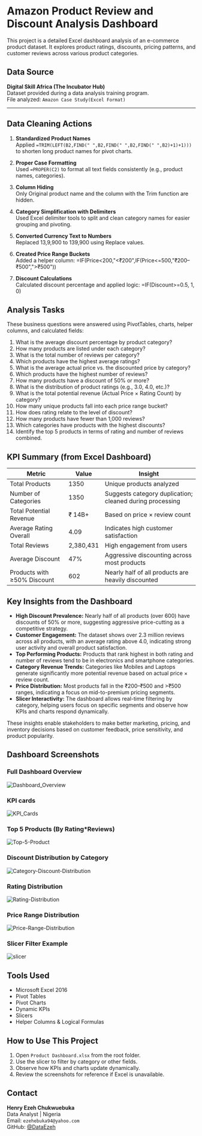 # Amazon Product Review and Discount Analysis Dashboard

This project is a detailed Excel dashboard analysis of an e-commerce product dataset. It explores product ratings, discounts, pricing patterns, and customer reviews across various product categories.

## Data Source

**Digital Skill Africa (The Incubator Hub)**  
Dataset provided during a data analysis training program.  
File analyzed: `Amazon Case Study(Excel Format)`

---

## Data Cleaning Actions

1. **Standardized Product Names**  
   Applied `=TRIM(LEFT(B2,FIND(" ",B2,FIND(" ",B2,FIND(" ",B2)+1)+1)))` to shorten long product names for pivot charts.

2. **Proper Case Formatting**  
   Used `=PROPER(C2)` to format all text fields consistently (e.g., product names, categories).

3. **Column Hiding**  
   Only Original product name and the column with the Trim function are hidden.

4. **Category Simplification with Delimiters**  
   Used Excel delimiter tools to split and clean category names for easier grouping and pivoting.

5. **Converted Currency Text to Numbers**  
   Replaced 13,9,900 to 139,900 using Replace values.

6. **Created Price Range Buckets**  
   Added a helper column:
 =IF(Price<200,"<₹200",IF(Price<=500,"₹200–₹500",">₹500"))

7. **Discount Calculations**  
Calculated discount percentage and applied logic:
  =IF(Discount>=0.5, 1, 0)

## Analysis Tasks

These business questions were answered using PivotTables, charts, helper columns, and calculated fields:

1. What is the average discount percentage by product category?  
2. How many products are listed under each category?  
3. What is the total number of reviews per category?  
4. Which products have the highest average ratings?  
5. What is the average actual price vs. the discounted price by category?  
6. Which products have the highest number of reviews?  
7. How many products have a discount of 50% or more?  
8. What is the distribution of product ratings (e.g., 3.0, 4.0, etc.)?  
9. What is the total potential revenue (Actual Price × Rating Count) by category?  
10. How many unique products fall into each price range bucket?  
11. How does rating relate to the level of discount?  
12. How many products have fewer than 1,000 reviews?  
13. Which categories have products with the highest discounts?  
14. Identify the top 5 products in terms of rating and number of reviews combined.



## KPI Summary (from Excel Dashboard)

| Metric                          | Value        | Insight |
|--------------------------------|--------------|---------|
| Total Products                 | 1350         | Unique products analyzed |
| Number of Categories           | 1350         | Suggests category duplication; cleaned during processing |
| Total Potential Revenue        | ₹ 14B+       | Based on price × review count |
| Average Rating Overall         | 4.09         | Indicates high customer satisfaction |
| Total Reviews                  | 2,380,431    | High engagement from users |
| Average Discount               | 47%          | Aggressive discounting across most products |
| Products with ≥50% Discount    | 602          | Nearly half of all products are heavily discounted |




## Key Insights from the Dashboard

- **High Discount Prevalence:** Nearly half of all products (over 600) have discounts of 50% or more, suggesting aggressive price-cutting as a competitive strategy.
- **Customer Engagement:** The dataset shows over 2.3 million reviews across all products, with an average rating above 4.0, indicating strong user activity and overall product satisfaction.
- **Top Performing Products:** Products that rank highest in both rating and number of reviews tend to be in electronics and smartphone categories.
- **Category Revenue Trends:** Categories like Mobiles and Laptops generate significantly more potential revenue based on actual price × review count.
- **Price Distribution:** Most products fall in the ₹200–₹500 and >₹500 ranges, indicating a focus on mid-to-premium pricing segments.
- **Slicer Interactivity:** The dashboard allows real-time filtering by category, helping users focus on specific segments and observe how KPIs and charts respond dynamically.

These insights enable stakeholders to make better marketing, pricing, and inventory decisions based on customer feedback, price sensitivity, and product popularity.




## Dashboard Screenshots

### Full Dashboard Overview
![Dashboard_Overview](https://github.com/user-attachments/assets/9745b8c1-d65b-46b8-9fe8-7184148a03c7)

### KPI cards
![KPI_Cards](https://github.com/user-attachments/assets/b73cef6b-3028-4c92-8f2f-3cd067abdca2)

### Top 5 Products (By Rating*Reviews)
![Top-5-Product](https://github.com/user-attachments/assets/c7562ad6-bffc-4761-947a-0d6bddb1c637)

### Discount Distribution by Category
![Category-Discount-Distribution](https://github.com/user-attachments/assets/97e41fe4-a8ed-4440-9682-b317b1bc5644)

### Rating Distribution
![Rating-Distribution](https://github.com/user-attachments/assets/5eac7d82-9e8c-470f-a642-5cc73554dc1b)

### Price Range Distribution
![Price-Range-Distribution](https://github.com/user-attachments/assets/43f2b6dd-833f-482e-aeb8-839bb895db21)

### Slicer Filter Example
![slicer](https://github.com/user-attachments/assets/574841c1-43c6-4c92-9de2-108ea61deb65)





## Tools Used

- Microsoft Excel 2016
- Pivot Tables
- Pivot Charts
- Dynamic KPIs
- Slicers
- Helper Columns & Logical Formulas



## How to Use This Project

1. Open `Product Dashboard.xlsx` from the root folder.
2. Use the slicer to filter by category or other fields.
3. Observe how KPIs and charts update dynamically.
4. Review the screenshots for reference if Excel is unavailable.


## Contact

**Henry Ezeh Chukwuebuka**  
Data Analyst | Nigeria  
Email: `ezehebuka94@yahoo.com`  
GitHub: [@DataEzeh](https://github.com/DataEzeh)
